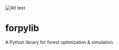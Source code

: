 ![Alt text](/doc/logo.jpg)

forpylib
========

A Python library for forest optimization & simulation.


